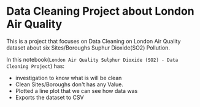 # Data Cleaning Project about London Air Quality

This is a project that focuses on Data Cleaning on London Air Quality dataset about six Sites/Boroughs Suphur Dioxide(SO2) Pollution. <br>

In this notebook(`London Air Quality Sulphur Dioxide (SO2) - Data Cleaning Project`) has:
* investigation to know what is will be clean
* Clean Sites/Boroughs don't has any Value.
* Plotted a line plot that we can see how data was
* Exports the dataset to CSV



